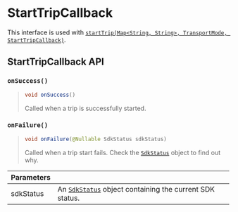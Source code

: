 # StartTripCallback

This interface is used with [`startTrip(Map<String, String>, TransportMode, StartTripCallback)`](../sentiance.md#starttrip).

## StartTripCallback API

### `onSuccess()`

> ```java
> void onSuccess()
> ```
>
> Called when a trip is successfully started.

### `onFailure()`

> ```java
> void onFailure(@Nullable SdkStatus sdkStatus)
> ```
>
> Called when a trip start fails. Check the [`SdkStatus`](../sdkstatus/) object to find out why.

| Parameters |                                                                           |
| ---------- | ------------------------------------------------------------------------- |
| sdkStatus  | An [`SdkStatus`](../sdkstatus/) object containing the current SDK status. |

